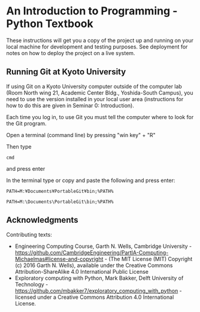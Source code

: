 
# An Introduction to Programming - Python Textbook

These instructions will get you a copy of the project up and running on your local machine for development and testing purposes. See deployment for notes on how to deploy the project on a live system.

## Running Git at Kyoto University 

If using Git on a Kyoto University computer outside of the computer lab (Room North wing 21, Academic Center Bldg., Yoshida-South Campus), you need to use the version installed in your local user area (instructions for how to do this are given in Seminar 0: Introduction).

Each time you log in, to use Git you must tell the computer where to look for the Git program. 

Open a terminal (command line) by pressing "win key" + "R"

Then type 
```
cmd
```

and press enter

In the terminal type or copy and paste the following and press enter: 
```
PATH=M:¥Documents¥PortableGit¥bin;%PATH%
```

```
PATH=M:\Documents\PortableGit\bin;%PATH%
```

## Acknowledgments

Contributing texts:
* Engineering Computing Course, Garth N. Wells, Cambridge University - https://github.com/CambridgeEngineering/PartIA-Computing-Michaelmas#license-and-copyright - (The MIT License (MIT) Copyright (c) 2016 Garth N. Wells),  available under the Creative Commons Attribution-ShareAlike 4.0 International Public License 
* Exploratory computing with Python, Mark Bakker, Delft University of Technology - https://github.com/mbakker7/exploratory_computing_with_python - licensed under a Creative Commons Attribution 4.0 International License.
